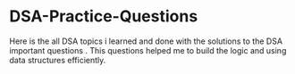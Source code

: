 # DSA-Practice-Questions
Here is the all DSA topics i learned and done with  the solutions to the DSA important questions . This questions  helped me  to build the logic and using data structures efficiently.



